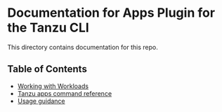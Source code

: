 # Documentation for Apps Plugin for the Tanzu CLI

This directory contains documentation for this repo. 

## Table of Contents
- [Working with Workloads](working-with-workloads.md)
- [Tanzu apps command reference](command-reference/tanzu_apps.md)
- [Usage guidance](usage.md)